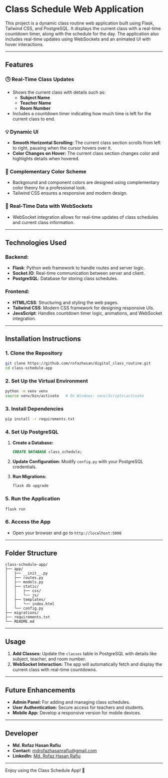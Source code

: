
# **Class Schedule Web Application**

This project is a dynamic class routine web application built using Flask, Tailwind CSS, and PostgreSQL. It displays the current class with a real-time countdown timer, along with the schedule for the day. The application also includes real-time updates using WebSockets and an animated UI with hover interactions.

---

## **Features**

### 🕒 **Real-Time Class Updates**
- Shows the current class with details such as:
  - **Subject Name**
  - **Teacher Name**
  - **Room Number**
- Includes a countdown timer indicating how much time is left for the current class to end.

### 💡 **Dynamic UI**
- **Smooth Horizontal Scrolling:** The current class section scrolls from left to right, pausing when the cursor hovers over it.
- **Color Changes on Hover:** The current class section changes color and highlights details when hovered.

### 🎨 **Complementary Color Scheme**
- Background and component colors are designed using complementary color theory for a professional look.
- Tailwind CSS ensures a responsive and modern design.

### 📡 **Real-Time Data with WebSockets**
- WebSocket integration allows for real-time updates of class schedules and current class information.

---

## **Technologies Used**

### Backend:
- **Flask**: Python web framework to handle routes and server logic.
- **Socket.IO**: Real-time communication between server and client.
- **PostgreSQL**: Database for storing class schedules.

### Frontend:
- **HTML/CSS**: Structuring and styling the web pages.
- **Tailwind CSS**: Modern CSS framework for designing responsive UIs.
- **JavaScript**: Handles countdown timer logic, animations, and WebSocket integration.

---

## **Installation Instructions**

### **1. Clone the Repository**
```bash
git clone https://github.com/rofazhasan/digital_class_routine.git
cd class-schedule-app
```

### **2. Set Up the Virtual Environment**
```bash
python -m venv venv
source venv/bin/activate   # On Windows: venv\Scripts\activate
```

### **3. Install Dependencies**
```bash
pip install -r requirements.txt
```

### **4. Set Up PostgreSQL**
1. **Create a Database:**
   ```sql
   CREATE DATABASE class_schedule;
   ```
2. **Update Configuration:** Modify `config.py` with your PostgreSQL credentials.

3. **Run Migrations:**
   ```bash
   flask db upgrade
   ```

### **5. Run the Application**
```bash
flask run
```

### **6. Access the App**
- Open your browser and go to `http://localhost:5000`

---

## **Folder Structure**

```
class-schedule-app/
├── app/
│   ├── __init__.py
│   ├── routes.py
│   ├── models.py
│   ├── static/
│   │   ├── css/
│   │   └── js/
│   ├── templates/
│   │   └── index.html
│   └── config.py
├── migrations/
├── requirements.txt
└── README.md
```

---

## **Usage**

1. **Add Classes:** Update the `classes` table in PostgreSQL with details like subject, teacher, and room number.
2. **WebSocket Interaction:** The app will automatically fetch and display the current class with real-time countdowns.

---

## **Future Enhancements**
- **Admin Panel:** For adding and managing class schedules.
- **User Authentication:** Secure access for teachers and students.
- **Mobile App:** Develop a responsive version for mobile devices.

---

## **Developer**
- **Md. Rofaz Hasan Rafiu**  
- **Contact:** [mdrofazhasanrafiu@gmail.com](mailto:mdrofazhasanrafiu@gmail.com)  
- **LinkedIn:** [Md. Rofaz Hasan Rafiu](https://www.linkedin.com/in/md-rofaz-hasan-rafiu)  

---

Enjoy using the Class Schedule App! 🚀
